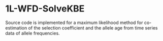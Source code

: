 # 1L-WFD-SolveKBE
Source code is implemented for a maximum likelihood method for co-estimation of the selection coefficient and the allele age from time series data of allele frequencies.
